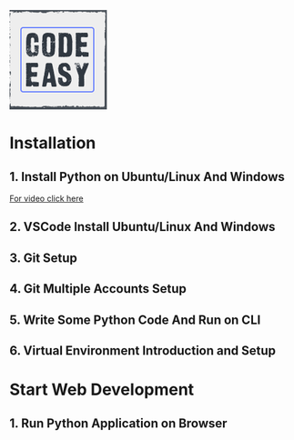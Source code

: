 ![alt text](https://github.com/codeeasy97/flask/blob/main/static/youtube/logo.png "Code Easy")

#   Installation

##  1.  Install Python on Ubuntu/Linux And Windows
<a href="https://youtu.be/mv3ZJPGH7sM" target="_blank">For video click here</a>

##  2.  VSCode Install Ubuntu/Linux And Windows
##  3.  Git Setup
##  4.  Git Multiple Accounts Setup
##  5.  Write Some Python Code And Run on CLI
##  6.  Virtual Environment Introduction and Setup

#   Start Web Development

##  1.  Run Python Application on Browser